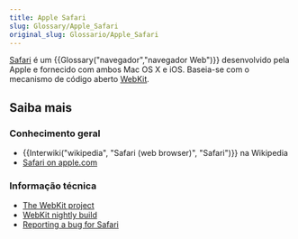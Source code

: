 ```yaml
---
title: Apple Safari
slug: Glossary/Apple_Safari
original_slug: Glossario/Apple_Safari
---
```

[Safari](http://www.apple.com/safari/) é um {{Glossary("navegador","navegador Web")}} desenvolvido pela Apple e fornecido com ambos Mac OS X e iOS. Baseia-se com o mecanismo de código aberto [WebKit](http://www.webkit.org/).

## Saiba mais

### Conhecimento geral

- {{Interwiki("wikipedia", "Safari (web browser)", "Safari")}} na Wikipedia
- [Safari on apple.com](http://www.apple.com/safari/)

### Informação técnica

- [The WebKit project](http://www.webkit.org/)
- [WebKit nightly build](http://nightly.webkit.org/)
- [Reporting a bug for Safari](https://bugs.webkit.org/)
